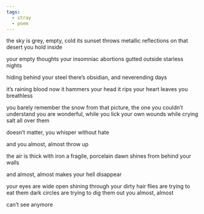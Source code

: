 ```yaml
---
tags:
  - stray
  - poem
---
```

the sky is grey, empty, cold
its sunset throws metallic reflections
on that desert you hold inside

your empty thoughts
your insomniac abortions
gutted outside starless nights

hiding behind your steel there’s
obsidian, and neverending days

it’s raining blood now
it hammers your head
it rips your heart
leaves you breathless

you barely remember the snow
from that picture, the one you couldn’t understand
you are wonderful, while you lick your own wounds
while crying salt all over them

doesn’t matter, you whisper
without hate

and you almost, almost throw up

the air is thick with iron
a fragile, porcelain dawn
shines from behind your walls

and almost, almost
makes your hell disappear

your eyes are wide open
shining through your dirty hair
flies are trying to eat them
dark circles are trying to dig them out
you almost, almost

can’t see anymore
